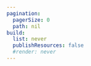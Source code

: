 ```yaml
---
pagination:
  pagerSize: 0
  path: nil
build:
  list: never
  publishResources: false
  #render: never
---
```

